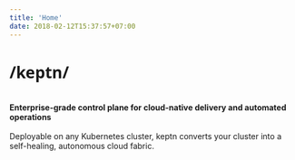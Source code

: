 ```yaml
---
title: 'Home'
date: 2018-02-12T15:37:57+07:00
---
```


<h1 style="font-family: lora, 'Open Sans', Arial, sans-serif, -apple-system">/keptn/</h1>

<br>
<strong>Enterprise-grade control plane for cloud-native delivery and automated operations</strong><br><br>
Deployable on any Kubernetes cluster, keptn converts your cluster into a self-healing, autonomous cloud fabric.    
